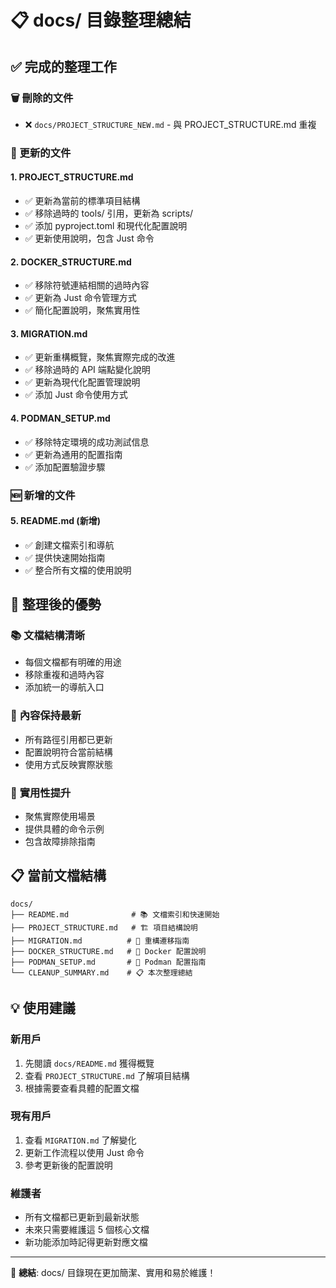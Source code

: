 # 📋 docs/ 目錄整理總結

## ✅ 完成的整理工作

### 🗑️ 刪除的文件

-   ❌ `docs/PROJECT_STRUCTURE_NEW.md` - 與 PROJECT_STRUCTURE.md 重複

### 📝 更新的文件

#### 1. **PROJECT_STRUCTURE.md**

-   ✅ 更新為當前的標準項目結構
-   ✅ 移除過時的 tools/ 引用，更新為 scripts/
-   ✅ 添加 pyproject.toml 和現代化配置說明
-   ✅ 更新使用說明，包含 Just 命令

#### 2. **DOCKER_STRUCTURE.md**

-   ✅ 移除符號連結相關的過時內容
-   ✅ 更新為 Just 命令管理方式
-   ✅ 簡化配置說明，聚焦實用性

#### 3. **MIGRATION.md**

-   ✅ 更新重構概覽，聚焦實際完成的改進
-   ✅ 移除過時的 API 端點變化說明
-   ✅ 更新為現代化配置管理說明
-   ✅ 添加 Just 命令使用方式

#### 4. **PODMAN_SETUP.md**

-   ✅ 移除特定環境的成功測試信息
-   ✅ 更新為通用的配置指南
-   ✅ 添加配置驗證步驟

### 🆕 新增的文件

#### 5. **README.md** (新增)

-   ✅ 創建文檔索引和導航
-   ✅ 提供快速開始指南
-   ✅ 整合所有文檔的使用說明

## 🎯 整理後的優勢

### 📚 **文檔結構清晰**

-   每個文檔都有明確的用途
-   移除重複和過時內容
-   添加統一的導航入口

### 🔄 **內容保持最新**

-   所有路徑引用都已更新
-   配置說明符合當前結構
-   使用方式反映實際狀態

### 🚀 **實用性提升**

-   聚焦實際使用場景
-   提供具體的命令示例
-   包含故障排除指南

## 📋 當前文檔結構

```
docs/
├── README.md              # 📚 文檔索引和快速開始
├── PROJECT_STRUCTURE.md   # 🏗️ 項目結構說明
├── MIGRATION.md          # 🔄 重構遷移指南
├── DOCKER_STRUCTURE.md   # 🐳 Docker 配置說明
├── PODMAN_SETUP.md       # 🐳 Podman 配置指南
└── CLEANUP_SUMMARY.md    # 📋 本次整理總結
```

## 💡 使用建議

### **新用戶**

1. 先閱讀 `docs/README.md` 獲得概覽
2. 查看 `PROJECT_STRUCTURE.md` 了解項目結構
3. 根據需要查看具體的配置文檔

### **現有用戶**

1. 查看 `MIGRATION.md` 了解變化
2. 更新工作流程以使用 Just 命令
3. 參考更新後的配置說明

### **維護者**

-   所有文檔都已更新到最新狀態
-   未來只需要維護這 5 個核心文檔
-   新功能添加時記得更新對應文檔

---

📝 **總結**: docs/ 目錄現在更加簡潔、實用和易於維護！
